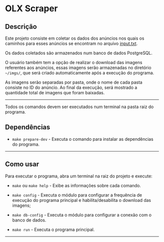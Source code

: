 # OLX Scraper

## Descrição
Este projeto consiste em coletar os dados dos anúncios nos quais os caminhos para esses anúncios se encontram no arquivo [input.txt](input.txt). 

Os dados coletados são armazenados num banco de dados PostgreSQL.

 O usuário também tem a opção de realizar o download das imagens referentes aos anúncios, essas imagens serão armazenadas no diretório `~/imgs/`, que será criado automaticamente após a execução do programa.

As imagens serão separadas por pasta, onde o nome de cada pasta consiste no ID do anúncio. Ao final da execução, será mostrado a quantidade total de imagens que foram baixadas.

---

Todos os comandos devem ser executados num terminal na pasta raiz do programa.


## Dependências

* `make prepare-dev` - Executa o comando para instalar as dependências do programa.

---
## Como usar

Para executar o programa, abra um terminal na raiz do projeto e execute:

* `make` ou `make help` - Exibe as informações sobre cada comando.

* `make config` - Executa o módulo para configurar a frequência de execução do programa principal e habilita/desabilita o download das imagens;

* `make db-config` - Executa o módulo para configurar a conexão com o banco de dados.

* `make run` - Executa o programa principal.
---